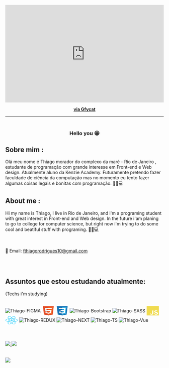 <h4 align="center">
  <div style='position:relative; padding-bottom:calc(52.91% + 44px)'><iframe src='https://gfycat.com/ifr/DeterminedUnrealisticBarnowl' frameborder='0' scrolling='no' width='100%' height='100%' style='position:absolute;top:0;left:0;' allowfullscreen></iframe></div><p> <a href="https://gfycat.com/determinedunrealisticbarnowl-pixel-art">via Gfycat</a></p>

<hr>
  
</h4>


<h3 align="center">  <br>
Hello you 😁​
<br>

</h3>

## Sobre mim :

Olá meu nome é Thiago morador do complexo da maré - Rio de Janeiro , estudante de programação com grande interesse em Front-end e Web design. Atualmente aluno da Kenzie Academy. Futuramente pretendo fazer faculdade de ciência da computação mas no momento eu tento fazer algumas coisas legais e bonitas com programação. 👨‍🎓💻

## About me :

Hi my name is Thiago, I live in Rio de Janeiro, and i'm a programing student with great interest in Front-end and Web design. In the future i'am planing to go to college for computer science, but right now i'm trying to do some cool and beatiful stuff with programing. 👨‍🎓💻

<br>

📧 Email: fthiagorodrigues10@gmail.com

<br>
<br>

## Assuntos que estou estudando atualmente:
   (Techs i'm studying)

 <div style="display: inline_block"><br>
    <img align="center" alt="Thiago-FIGMA" height="30" width="40" src="https://cdn.jsdelivr.net/gh/devicons/devicon/icons/figma/figma-original.svg" />
    <img align="center" alt="Thiago-HTML" height="30" width="40" src="https://raw.githubusercontent.com/devicons/devicon/master/icons/html5/html5-original.svg">
    <img align="center" alt="Thiago-CSS" height="30" width="40" src="https://raw.githubusercontent.com/devicons/devicon/master/icons/css3/css3-original.svg">
    <img align="center" alt="Thiago-Bootstrap" height="30" width="40" src="https://cdn.jsdelivr.net/gh/devicons/devicon/icons/bootstrap/bootstrap-original.svg">
    <img align="center" alt="Thiago-SASS" height="30" width="40" src="https://cdn.jsdelivr.net/gh/devicons/devicon/icons/sass/sass-original.svg" />
    <img align="center" alt="Thiago-Js" height="30" width="40" src="https://raw.githubusercontent.com/devicons/devicon/master/icons/javascript/javascript-plain.svg">
    <img align="center" alt="Thiago-React" height="30" width="40" src="https://raw.githubusercontent.com/devicons/devicon/master/icons/react/react-original.svg">
    <img align="center" alt="Thiago-REDUX" height="30" width="40" src="https://cdn.jsdelivr.net/gh/devicons/devicon/icons/redux/redux-original.svg" />
    <img align="center" alt="Thiago-NEXT" height="30" width="40" src="https://cdn.jsdelivr.net/gh/devicons/devicon/icons/nextjs/nextjs-original-wordmark.svg" />
    <img align="center" alt="Thiago-TS" height="30" width="40" src="https://cdn.jsdelivr.net/gh/devicons/devicon/icons/typescript/typescript-original.svg" />   
    <img align="center" alt="Thiago-Vue" height="30" width="40" src="https://cdn.jsdelivr.net/gh/devicons/devicon/icons/vuejs/vuejs-original-wordmark.svg" />
</div>

<br>
<br>
<br>

<div style:"display: inline_block">
  <a href="https://github.com/CiscoFran10">
  <img height="180em" src="https://github-readme-stats.vercel.app/api?username=CiscoFran10&show_icons=true&theme=dark&include_all_commits=true&count_private=true"/>
  <img height="120em width="30em" src="https://github-readme-stats.vercel.app/api/top-langs/?username=CiscoFran10&layout=compact&langs_count=7&theme=dark"/>
</div>
<br>
<br>
  
<div>
   <a href="https://www.linkedin.com/in/https://www.linkedin.com/in/francisco-th-rodrigues/" target="_blank"><img src="https://img.shields.io/badge/-LinkedIn-%230077B5?style=for-the-badge&logo=linkedin&logoColor=white" target="_blank"></a> 
</div>
